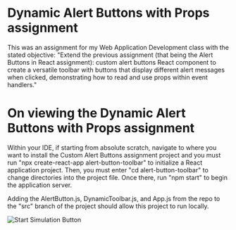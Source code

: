 # Dynamic Alert Buttons with Props assignment
This was an assignment for my Web Application Development class with the stated objective: "Extend the previous assignment (that being the Alert Buttons in React assignment): custom alert buttons React component to create a versatile toolbar with buttons that display different alert messages when clicked, demonstrating how to read and use props within event handlers."

# On viewing the Dynamic Alert Buttons with Props assignment
Within your IDE, if starting from absolute scratch, navigate to where you want to install the Custom Alert Buttons assignment project and you must run "npx create-react-app alert-button-toolbar" to initialize a React application project. Then, you must enter "cd alert-button-toolbar" to change directories into the project file. 
Once there, run "npm start" to begin the application server.

Adding the AlertButton.js, DynamicToolbar.js, and App.js from the repo to the "src" branch of the project should allow this project to run locally.

![Start Simulation Button](https://github.com/nwm516/dynamic_alert_button/assets/36825393/3c6c2164-c38a-49f7-b4a2-c3bfc53dfe76)
